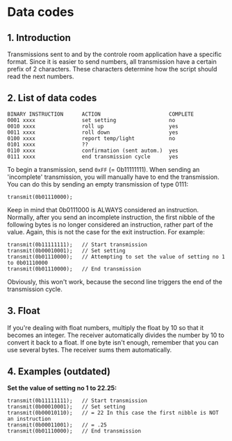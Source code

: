 # Data codes
## 1. Introduction
Transmissions sent to and by the controle room application have a specific format. Since it is easier to send numbers, all transmission have a certain prefix of 2 characters. These characters determine how the script should read the next numbers.

## 2. List of data codes
```
BINARY INSTRUCTION      ACTION                      COMPLETE
0001 xxxx               set setting                 no
0010 xxxx               roll up                     yes
0011 xxxx               roll down                   yes
0100 xxxx               report temp/light           no
0101 xxxx               ??
0110 xxxx               confirmation (sent autom.)  yes
0111 xxxx               end transmission cycle      yes
```

To begin a transmission, send ``0xFF`` (= 0b11111111). When sending an 'incomplete' transmission, you will manually have to end the transmission. You can do this by sending an empty transmission of type 0111:

``transmit(0b01110000);``

Keep in mind that 0b0111000 is ALWAYS considered an instruction. Normally, after you send an incomplete instruction, the first nibble of the following bytes is no longer considered an instruction, rather part of the value. Again, this is not the case for the exit instruction. For example:

```
transmit(0b11111111);   // Start transmission
transmit(0b00010001);   // Set setting
transmit(0b01110000);   // Attempting to set the value of setting no 1 to 0b01110000
transmit(0b01110000);   // End transmission
```

Obviously, this won't work, because the second line triggers the end of the transmission cycle.

## 3. Float
If you're dealing with float numbers, multiply the float by 10 so that it becomes an integer. The receiver automatically divides the number by 10 to convert it back to a float. If one byte isn't enough, remember that you can use several bytes. The receiver sums them automatically.

## 4. Examples (outdated)
**Set the value of setting no 1 to 22.25:**
```
transmit(0b11111111);   // Start transmission
transmit(0b00010001);   // Set setting
transmit(0b00010110);   // = 22 In this case the first nibble is NOT an instruction
transmit(0b00011001);   // = .25
transmit(0b01110000);   // End transmission
```